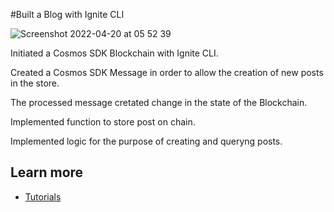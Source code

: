 #Built a Blog with Ignite CLI

![Screenshot 2022-04-20 at 05 52 39](https://user-images.githubusercontent.com/103285633/164149814-618cccde-74a0-4586-b342-36a2700bf381.png)

Initiated a Cosmos SDK Blockchain with Ignite CLI.

Created a Cosmos SDK Message in order to allow the creation of new posts in the store.

The processed message cretated change in the state of the Blockchain.

Implemented function to store post on chain.

Implemented logic for the purpose of creating and queryng posts.


## Learn more

- [Tutorials](https://docs.ignite.com/guide/blog/#)


